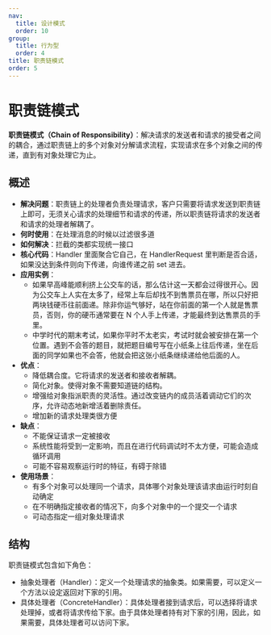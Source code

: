 ```yaml
---
nav:
  title: 设计模式
  order: 10
group:
  title: 行为型
  order: 4
title: 职责链模式
order: 5
---
```


# 职责链模式

**职责链模式（Chain of Responsibility）**：解决请求的发送者和请求的接受者之间的耦合，通过职责链上的多个对象对分解请求流程，实现请求在多个对象之间的传递，直到有对象处理它为止。

## 概述

- **解决问题**：职责链上的处理者负责处理请求，客户只需要将请求发送到职责链上即可，无须关心请求的处理细节和请求的传递，所以职责链将请求的发送者和请求的处理者解耦了。
- **何时使用**：在处理消息的时候以过滤很多道
- **如何解决**：拦截的类都实现统一接口
- **核心代码**：Handler 里面聚合它自己，在 HandlerRequest 里判断是否合适，如果没达到条件则向下传递，向谁传递之前 set 进去。
- **应用实例**：
  - 如果早高峰能顺利挤上公交车的话，那么估计这一天都会过得很开心。因为公交车上人实在太多了，经常上车后却找不到售票员在哪，所以只好把两块钱硬币往前面递。除非你运气够好，站在你前面的第一个人就是售票员，否则，你的硬币通常要在 N 个人手上传递，才能最终到达售票员的手里。
  - 中学时代的期末考试，如果你平时不太老实，考试时就会被安排在第一个位置。遇到不会答的题目，就把题目编号写在小纸条上往后传递，坐在后面的同学如果也不会答，他就会把这张小纸条继续递给他后面的人。
- **优点**：
  - 降低耦合度。它将请求的发送者和接收者解耦。
  - 简化对象。使得对象不需要知道链的结构。
  - 增强给对象指派职责的灵活性。通过改变链内的成员活着调动它们的次序，允许动态地新增活着删除责任。
  - 增加新的请求处理类很方便
- **缺点**：
  - 不能保证请求一定被接收
  - 系统性能将受到一定影响，而且在进行代码调试时不太方便，可能会造成循环调用
  - 可能不容易观察运行时的特征，有碍于除错
- **使用场景**：
  - 有多个对象可以处理同一个请求，具体哪个对象处理该请求由运行时刻自动确定
  - 在不明确指定接收者的情况下，向多个对象中的一个提交一个请求
  - 可动态指定一组对象处理请求

## 结构

职责链模式包含如下角色：

- 抽象处理者（Handler）：定义一个处理请求的抽象类。如果需要，可以定义一个方法以设定返回对下家的引用。
- 具体处理者（ConcreteHandler）：具体处理者接到请求后，可以选择将请求处理掉，或者将请求传给下家。由于具体处理者持有对下家的引用，因此，如果需要，具体处理者可以访问下家。
